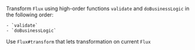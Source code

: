 Transform `Flux` using high-order functions `validate` and `doBusinessLogic` in the
 following order:

    - `validate`
    - `doBusinessLogic`
   
<div class="hint">
  Use <code>Flux#transform</code> that lets transformation on current <code>Flux</code> 
</div>